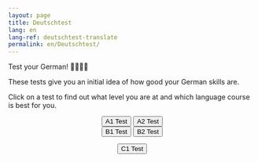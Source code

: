 ```yaml
---
layout: page
title: Deutschtest
lang: en
lang-ref: deutschtest-translate
permalink: en/Deutschtest/
---
```


Test your German! 👩‍🎓👨‍🎓

These tests give you an initial idea of how good your German skills are.

Click on a test to find out what level you are at and which language course is best for you.

<div class="btn-group-wrap">
    <div class="btn-group" style="text-align:center">
        <button class="button_with_border green" onclick="location.href='A1_Deutschtest'" type="button" ><span>A1 Test </span></button>
        <button class="button_with_border green" onclick="location.href='A2_Deutschtest'" type="button" ><span>A2 Test </span></button>
    </div>
</div>

<div class="btn-group-wrap">
    <div class="btn-group" style="text-align:center">
        <button class="button_with_border yellow" onclick="location.href='B1_Deutschtest'" type="button" ><span>B1 Test </span></button>
        <button class="button_with_border yellow" onclick="location.href='B2_Deutschtest'" type="button" ><span>B2 Test </span></button>
    </div>
</div>

<p style="text-align:center">
    <button class="button_with_border red" onclick="location.href='C1_Deutschtest'" type="button" ><span>C1 Test </span></button>
</p>
